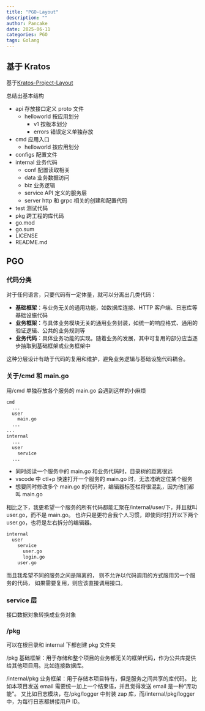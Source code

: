 ```yaml
---
title: "PGO-Layout"
description: ""
author: Pancake
date: 2025-06-11
categories: PGO
tags: Golang
---
```


## 基于 Kratos

基于[Kratos-Project-Layout](https://go-kratos.dev/blog/go-project-layout)

总结出基本结构

- api 存放接口定义 proto 文件
  - helloworld 按应用划分
    - v1 按版本划分
    - errors 错误定义单独存放
- cmd 应用入口
  - helloworld 按应用划分
- configs 配置文件
- internal 业务代码
  - conf 配置读取相关
  - data 业务数据访问
  - biz 业务逻辑
  - service API 定义的服务层
  - server http 和 grpc 相关的创建和配置代码
- test 测试代码
- pkg 跨工程的库代码
- go.mod
- go.sum
- LICENSE
- README.md

## PGO

### 代码分类

对于任何语言，只要代码有一定体量，就可以分离出几类代码：

- **基础框架**：与业务无关的通用功能，如数据库连接、HTTP 客户端、日志库等基础设施代码
- **业务框架**：与具体业务模块无关的通用业务封装，如统一的响应格式、通用的验证逻辑、公共的业务规则等
- **业务代码**：具体业务功能的实现。随着业务的发展，其中可复用的部分应当逐步抽取到基础框架或业务框架中

这种分层设计有助于代码的复用和维护，避免业务逻辑与基础设施代码耦合。

### 关于/cmd 和 main.go

用/cmd 单独存放各个服务的 main.go 会遇到这样的小麻烦

```txt
cmd
  ...
  user
    main.go
  ...
...
internal
  ...
  user
    service
  ...
```

- 同时阅读一个服务中的 main.go 和业务代码时，目录树的距离很远
- vscode 中 ctl+p 快速打开一个服务的 main.go 时，无法准确定位某个服务
- 想要同时修改多个 main.go 的代码时，编辑器标签栏将很混乱，因为他们都叫 main.go

相比之下，我更希望一个服务的所有代码都能汇聚在/internal/user/下，并且就叫 user.go，而不是 main.go。
也许只是更符合我个人习惯，即使同时打开以下两个 user.go，也将是左右拆分的编辑器。

```txt
internal
  user
    service
      user.go
      login.go
    user.go
```

而且我希望不同的服务之间是隔离的，
则不允许以代码调用的方式服用另一个服务的代码，
如果需要复用，则应该直接调用接口。

### service 层

接口数据对象转换成业务对象

### /pkg

可以在根目录和 internal 下都创建 pkg 文件夹

/pkg 基础框架：用于存储和整个项目的业务都无关的框架代码，作为公共库提供给其他项目用。比如连接数据库。

/internal/pkg 业务框架：用于存储本项目特有，但是服务之间共享的库代码。
比如本项目发送 email 需要统一加上一个结束语，并且觉得发送 email 是一种“库功能”。
又比如日志模块，在/pkg/logger 中封装 zap 库，而/internal/pkg/logger 中，为每行日志都拼接用户 ID。
